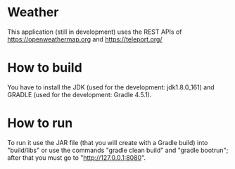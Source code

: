 Weather
=======

This application (still in development) uses the REST APIs of https://openweathermap.org and https://teleport.org/

How to build
=======

You have to install the JDK (used for the development: jdk1.8.0_161) and GRADLE (used for the development: Gradle 4.5.1).

How to run
=======

To run it use the JAR file (that you will create with a Gradle build) into "build/libs" or use the commands "gradle clean build" and "gradle bootrun"; after that you must go to "http://127.0.0.1:8080".

